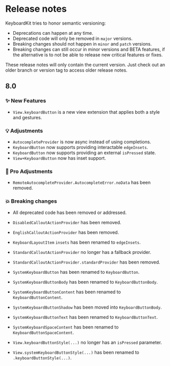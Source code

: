 # Release notes

KeyboardKit tries to honor semantic versioning:

* Deprecations can happen at any time.
* Deprecated code will only be removed in `major` versions.
* Breaking changes should not happen in `minor` and `patch` versions.
* Breaking changes can still occur in minor versions and BETA features, if the alternative is to not be able to release new critical features or fixes.

These release notes will only contain the current version. Just check out an older branch or version tag to access older release notes. 



## 8.0

### ✨ New Features

* `View.keyboardButton` is a new view extension that applies both a style and gestures.

### 💡 Adjustments

* `AutocompleteProvider` is now async instead of using completions.
* `KeyboardButton` now supports providing interactable `edgeInsets`.
* `KeyboardButton` now supports providing an external `isPressed` state.
* `View+KeyboardButton` now has inset support.

### 👑 Pro Adjustments

* `RemoteAutocompleteProvider.AutocompleteError.noData` has been removed.
    
### 💥 Breaking changes 

* All deprecated code has been removed or addressed.

* `DisabledCalloutActionProvider` has been removed.
* `EnglishCalloutActionProvider` has been removed.
* `KeyboardLayoutItem` `insets` has been renamed to `edgeInsets`.
* `StandardCalloutActionProvider` no longer has a fallback provider.
* `StandardCalloutActionProvider.standardProvider` has been removed.
* `SystemKeyboardButton` has been renamed to `KeyboardButton`.
* `SystemKeyboardButtonBody` has been renamed to `KeyboardButtonBody`.
* `SystemKeyboardButtonContent` has been renamed to `KeyboardButtonContent`.
* `SystemKeyboardButtonShadow` has been moved into `KeyboardButtonBody`.
* `SystemKeyboardButtonText` has been renamed to `KeyboardButtonText`.
* `SystemKeyboardSpaceContent` has been renamed to `KeyboardButtonSpaceContent`.
* `View.keyboardButtonStyle(...)` no longer has an `isPressed` parameter.
* `View.systemKeyboardButtonStyle(...)` has been renamed to `.keyboardButtonStyle(...)`.
